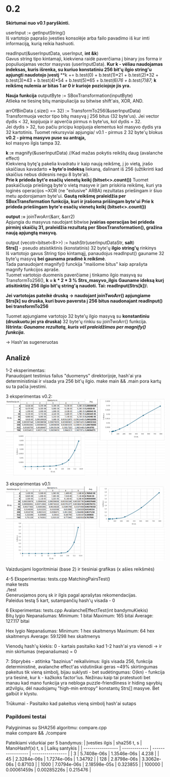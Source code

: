 # 0.2
**Skirtumai nuo v0.1 paryškinti.**

userInput := getInputString()\
Iš vartotojo paprašo įvesties konsolėje arba failo pavadimo iš kur imti informaciją, kurią reikia hashuoti.

readInput(&userInputData, userInput, **int &k**)\
Gavus string tipo kintamaji, kiekviena raidė paverčiama į binary jos forma ir populiuojamas vector masyvas (userInputData).
**Kur k - vėliau naudojamas indeksas, kuris išrenka, su kuriuo konstatiniu 256 bit'ų ilgio string'u apjungti naudotojo įvestį**
**k += b.test(0) + b.test(1)*21 + b.test(2)*32 + b.test(3)*43 + b.test(4)*54 + b.test(5)*65 + b.test(6)*76 + b.test(7)*87;**
**k reikšmę nulemia ar bitas 1 ar 0 ir kurioje poziciojoje jis yra.**


**Nauja funkcija**
outputByte := SBoxTransformation(inputByte)\
Atlieka ne tiesinę bitų manipuliacija su bitwise shift'ais, XOR, AND.

arrOfBinData (.size() == 32) := TransformTo256(&userInputData)\
Transformuoja vector tipo bitų masyvą į 256 bitus (32 byte'us). Jei vector dydis < 32, kopijuoja ir apverčia pirmus n byte'us, kol dydis = 32.\
Jei dydis > 32, tuo pačiu pricipu kopijuoja elementus kol masyvo dydis yra 32 kartotinis. Tuomet rekursyviai apjungia/
v0.1 - pirmus 2 32 byte'ų blokus
**v0.2 - pirmą masyvo puse su antrąja,**\
kol masyvo ilgis tampa 32.

**k :=** magnify(&userInputData) //Kad mažas pokytis reikštų daug (avalanche effect)\
Kiekvieną bytę'ą pakelia kvadratu ir kaip naują reikšmę, į jo vietą, įrašo skaičiaus kavadarto **+ byte'o indeksą** liekaną, dalinant iš 256 (užtikrinti kad skaičius nebus didesnis negu 8 byte'ai).\
**Prie k prideda byt'e esačių vienetų keikį (bitset<>.count())**
Tuomet paskaičiuoja priešingą byte'o vietą masyve ir jam priskiria reikšmę, kuri yra loginės operacijos ~XOR (ne "exlusive" ARBA) rezultatas priešingam ir šiuo metu apdorojamam byte'ui. **Gautą reikšmę praleidžia per SBoxTransformation funkcija, kuri ir įrašoma prišingam byte'ui**
**Prie k prideda priešingam byte'e esačių vienetų keikį (bitset<>.count())**

**output :=** joinTwoArr(&arr, &arr2)\
Apjungia du masyvus naudojant bitwise **įvairias operacijas bei prideda pirminį skaičių 31, praleidžia rezultatą per SboxTransformation(), gražina naują apjungtą masyvą.**

output (vecotr<bitset<8>>) := hashStr(userInputDataStr, **salt**)\
**Strs[]** - pseudo atsistiktinis (konstatinis) 32 byte'ų **ilgio string'ų** rinkinys\
Iš vartotojo gavus String tipo kintamąjį, panaudojus readInput() gauname 32 byte'ų masyvą **bei gaunama pradinė k reikšmė**.\
Tada panaudojant magnify() funckija "maišome bitus" kaip aprašyta magnify funkcijos apraše.\
Tuomet vartotojo duomenis paverčiame į tinkamo ilgio masyvą su TransformTo256(),
**k = k * 2 * 3 % Strs_masyvo_ilgis**
**Gauname ideksą kurį atisitinktinį 256 ilgio bit'ų string'ą naudoti. Tai: readInput(Strs[k])**\

**Jei vartotojas pateikė druską -> naudojant joinTwoArr() apjungiame Strs[k] su druska, kuri buvo paversta į 256 bitus naudonajant readInput() bei transformTo256**

Tuomet apjungiame vartotojo 32 byte'ų ilgio masyvą su **konstantiniu (druskuotu jei yra druska)** 32 byte'ų rinkiu su joinTwoArr() funkcija.\
**Ištrinta: *Gauname rezultatą, kuris vėl praleidžimas per magnify() funkcija.***

-> Hash'as sugeneruotas

## Analizė

1-2 eksperimentas:\
Panaudojant testinius failus "duomenys" direktorijoje, hash'ai yra deterministiniai ir visada yra 256 bit'ų ilgio. make main && .main pora kartų su ta pačia įvestimi.

3 eksperimentas v0.2:
![3 statistika](v0.2-konstitucija.png)

3 eksperimentas v0.1:
![3 statistika](v0.1-konstitucija.png)

Vaizduojami logoritminiai (base 2) ir tiesiniai grafikas (x ašies reikšmės)

4-5 Eksperimentas: tests.cpp MatchingPairsTest()\
make tests\
./test\
Generuojamos porų sk ir ilgis pagal aprašytas rekomendacijas.\
Paleidus testą 5 kart, sutampančių hash'ų visada - 0

6 Eksperimentas: tests.cpp AvalancheEffectTest(int bandymuKiekis)\
Bitų lygio Nepanašumas: 
Minimum: 1 bitai
Maximum: 165 bitai
Average: 127.117 bitai

Hex lygio Nepanašumas: 
Minimum: 1 hex skaitmenys
Maximum: 64 hex skaitmenys
Average: 59.1298 hex skaitmenys

Vienodų hash'ų kiekis: 0 - kartais pasitaiko kad 1-2 hash'ai yra vienodi -> ir min skirtumas (nepanašumas) = 0

7: Stiprybės - atitinka "bazinius" reikalivimus: ilgis visada 256, funkcija deterministinė, avalanche effect'as vidutinškai geras ~49% skirtingumas pakeitus tik vieną simbolį, bijau suklysti - bet sudėtingumas: O(kn) - funkcija yra tiesinė, kur k - kažkoks factor'ius. Nežinau kaip tai pratestuoti bet manau kad mano funkcija yra nebloga puzzle-friendliness ir hiding sąvybių atžvilgiu, dėl naudojamų "high-min entropy" konstantų Strs[] masyve. Bet galbūt ir klystu.

Trūkumai - Pasitaiko kad pakeitus vieną simbolį hash'ai sutaps

### Papildomi testai
Palyginimas su SHA256 algoritmu: compare.cpp\
make compare && ./compare

Pateikiami vidurkiai per 5 bandymus:
| Įvesties ilgis    | sha256 t, s   | ManoHashf(x) t, s | Laikų santykis    |
| ----------------- | ------------- | ----------------- | ----------------- |
| 3                 | 5.7408e-06s   | 1.3546e-06s       | 4.238             |
| 45                | 2.3284e-06s   | 1.7274e-06s       | 1.34792           |
| 128               | 2.8798e-06s   | 3.3062e-06s       | 0.87103           |
| 1000              | 7.0794e-06s   | 2.18598e-05s      | 0.323855          |
| 100000            | 0.00061459s   | 0.00285226s       | 0.215476          |